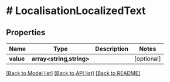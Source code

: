 # # LocalisationLocalizedText

## Properties

Name | Type | Description | Notes
------------ | ------------- | ------------- | -------------
**value** | **array<string,string>** |  | [optional]

[[Back to Model list]](../../README.md#models) [[Back to API list]](../../README.md#endpoints) [[Back to README]](../../README.md)
